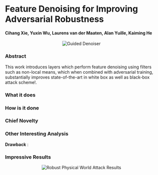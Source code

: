 # Feature Denoising for Improving Adversarial Robustness

#### Cihang Xie, Yuxin Wu, Laurens van der Maaten, Alan Yuille, Kaiming He

<p align="center">
  <img src="img/guided_denoiser.png" style= "max-height:400; width: auto;" title="Guided Denoiser">
</p>

### Abstract
This work introduces layers which perform feature denoising using filters such as non-local means, which when combined 
with adversarial training, substantially improves state-of-the-art in white box as well as black-box attack scheme!.
### What it does

### How is it done


### Chief Novelty


### Other Interesting Analysis


**Drawback** :  


### Impressive Results


<p align="center">
  <img src="img/phy_attack_results.png" style= "max-height:400; width: auto;" title="Robust Physical World Attack Results">
</p>
